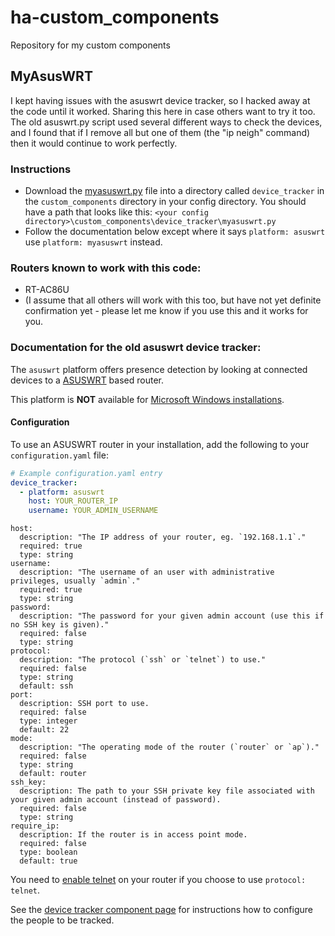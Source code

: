 # ha-custom_components
Repository for my custom components

## MyAsusWRT
I kept having issues with the asuswrt device tracker, so I hacked away at the code until it worked. Sharing this here in case others want to try it too. The old asuswrt.py script used several different ways to check the devices, and I found that if I remove all but one of them (the "ip neigh" command) then it would continue to work perfectly.

### Instructions
* Download the [myasuswrt.py](https://github.com/stuartmaxwell/ha-custom_components/blob/master/device_tracker/myasuswrt.py) file into a directory called `device_tracker` in the `custom_components` directory in your config directory. You should have a path that looks like this: `<your config directory>\custom_components\device_tracker\myasuswrt.py`
* Follow the documentation below except where it says `platform: asuswrt` use `platform: myasuswrt` instead.

### Routers known to work with this code:
* RT-AC86U
* (I assume that all others will work with this too, but have not yet definite confirmation yet - please let me know if you use this and it works for you.

### Documentation for the old asuswrt device tracker:

The `asuswrt` platform offers presence detection by looking at connected devices to a [ASUSWRT](http://event.asus.com/2013/nw/ASUSWRT/) based router.

This platform is **NOT** available for [Microsoft Windows installations](http://pexpect.readthedocs.io/en/stable/overview.html#pexpect-on-windows).

#### Configuration

To use an ASUSWRT router in your installation, add the following to your `configuration.yaml` file:

```yaml
# Example configuration.yaml entry
device_tracker:
  - platform: asuswrt
    host: YOUR_ROUTER_IP
    username: YOUR_ADMIN_USERNAME
```

```
host:
  description: "The IP address of your router, eg. `192.168.1.1`."
  required: true
  type: string
username:
  description: "The username of an user with administrative privileges, usually `admin`."
  required: true
  type: string
password:
  description: "The password for your given admin account (use this if no SSH key is given)."
  required: false
  type: string
protocol:
  description: "The protocol (`ssh` or `telnet`) to use."
  required: false
  type: string
  default: ssh
port:
  description: SSH port to use.
  required: false
  type: integer
  default: 22
mode:
  description: "The operating mode of the router (`router` or `ap`)."
  required: false
  type: string
  default: router
ssh_key:
  description: The path to your SSH private key file associated with your given admin account (instead of password).
  required: false
  type: string
require_ip:
  description: If the router is in access point mode.
  required: false
  type: boolean
  default: true
```

You need to [enable telnet](https://www.asus.com/support/faq/1005449/) on your router if you choose to use `protocol: telnet`. 

See the [device tracker component page](/components/device_tracker/) for instructions how to configure the people to be tracked.
